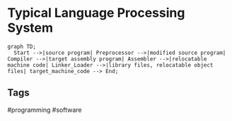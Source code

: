 # Typical Language Processing System

```mermaid
graph TD;
  Start -->|source program| Preprocessor -->|modified source program| Compiler -->|target assembly program| Assembler -->|relocatable machine code| Linker_Loader -->|library files, relocatable object files| target_machine_code --> End;

```

## Tags
#programming #software
